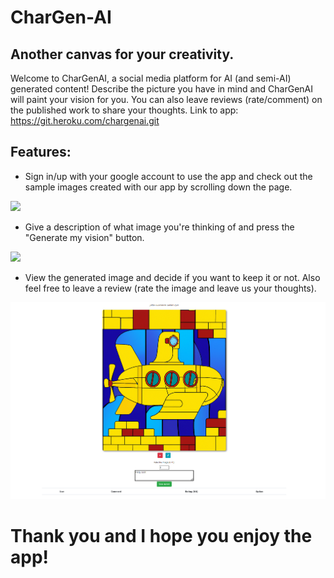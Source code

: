 <h1>CharGen-AI</h1>

## Another canvas for your creativity.

Welcome to CharGenAI, a social media platform for AI (and semi-AI) generated content!
Describe the picture you have in mind and CharGenAI will paint your vision for you. You can also leave reviews (rate/comment) on the published work to share your thoughts.
Link to app: https://git.heroku.com/chargenai.git

## Features:
* Sign in/up with your google account to use the app and check out the sample images created with our app by scrolling down the page.
<img src='../public/assets/homepages.png' width='800'/>

* Give a description of what image you're thinking of and press the "Generate my vision" button.
<img src="../public/assets/userprompt.png" width="800"/>

* View the generated image and decide if you want to keep it or not. Also feel free to leave a review (rate the image and leave us your thoughts).
<img src='public\assets\yellowsubmarine.png' width='800'/>

# Thank you and I hope you enjoy the app!